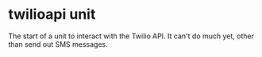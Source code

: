# twilioapi unit

The start of a unit to interact with the Twilio API.  It can't do much yet, other than send out SMS messages.
